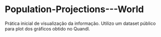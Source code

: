 # Population-Projections---World
Prática inicial de visualização da informação.
Utilizo um dataset público para plot dos gráficos obtido no Quandl.
